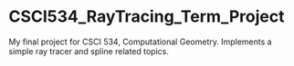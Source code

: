 # CSCI534_RayTracing_Term_Project
My final project for CSCI 534, Computational Geometry. Implements a simple ray tracer and spline related topics. 
